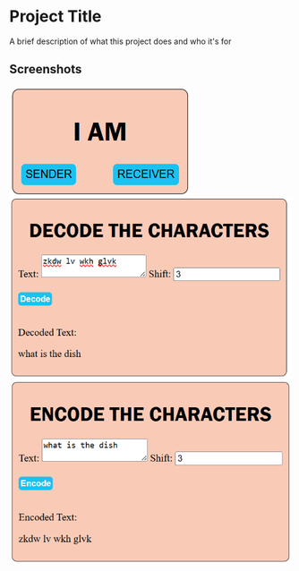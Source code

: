 
# Project Title

A brief description of what this project does and who it's for
## Screenshots

![App Screenshot](images/ss1.png)
![App Screenshot](images/ss2.png)
![App Screenshot](images/ss3.png)
